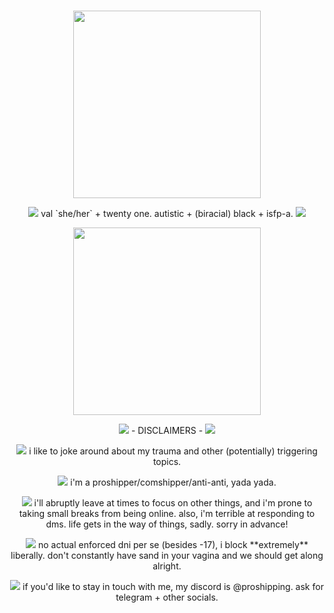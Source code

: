 #

<p align="center">
<img width=300 src="https://files.catbox.moe/gxxmb3.png">
</p>

<p align="center">
<img src="https://pixelbank.neocities.org/decome/wings/a63975ff.gif"> val `she/her` + twenty one.
autistic + (biracial) black + isfp-a. <img src="https://pixelbank.neocities.org/decome/wings/20fd0f71.gif">
</p>

<p align="center">
<img width=300 src="https://pixelbank.neocities.org/dividers/image287.gif">
</p>

<p align="center">
<img src="https://pixelbank.neocities.org/decome/wings/a63975ff.gif"> - DISCLAIMERS - <img src="https://pixelbank.neocities.org/decome/wings/20fd0f71.gif">
</p>

<p align="center">
<img src="https://pixelbank.neocities.org/decome/swirlys/0e7971ee.gif"> i like to joke around about my trauma and other (potentially) triggering topics.
</p>

<p align="center">
<img src="https://pixelbank.neocities.org/decome/swirlys/0e7971ee.gif"> i'm a proshipper/comshipper/anti-anti, yada yada.
</p>

<p align="center">
<img src="https://pixelbank.neocities.org/decome/swirlys/0e7971ee.gif"> i'll abruptly leave at times to focus on other things, and i'm prone to taking small breaks from being online. also, i'm terrible at responding to dms. life gets in the way of things, sadly. sorry in advance!
</p>

<p align="center">
<img src="https://pixelbank.neocities.org/decome/swirlys/0e7971ee.gif"> no actual enforced dni per se (besides -17), i block **extremely** liberally. don't constantly have sand in your vagina and we should get along alright.
</p>

<p align="center">
<img src="https://pixelbank.neocities.org/decome/swirlys/0e7971ee.gif"> if you'd like to stay in touch with me, my discord is @proshipping. ask for telegram + other socials.
</p>


#
